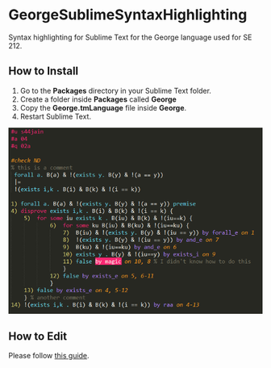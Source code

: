 GeorgeSublimeSyntaxHighlighting
===============================

Syntax highlighting for Sublime Text for the George language used for SE 212.

## How to Install

1. Go to the **Packages** directory in your Sublime Text folder. 
2. Create a folder inside **Packages** called **George**
3. Copy the **George.tmLanguage** file inside **George**. 
4. Restart Sublime Text.

![Screenshot](https://raw.githubusercontent.com/sahiljain/GeorgeSublimeSyntaxHighlighting/master/screenshot.png)

## How to Edit

Please follow [this guide](http://sublimetext.info/docs/en/extensibility/syntaxdefs.html).
